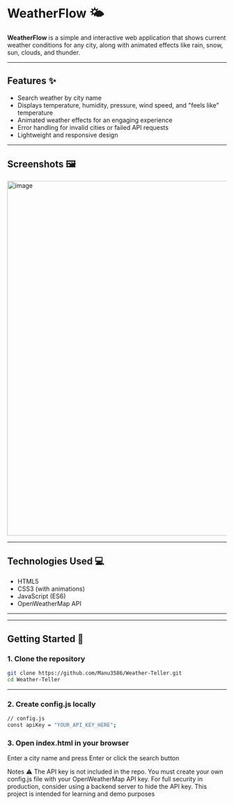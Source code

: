 # WeatherFlow 🌤️

**WeatherFlow** is a simple and interactive web application that shows current weather conditions for any city, along with animated effects like rain, snow, sun, clouds, and thunder.  

---

## Features ✨
- Search weather by city name  
- Displays temperature, humidity, pressure, wind speed, and "feels like" temperature  
- Animated weather effects for an engaging experience  
- Error handling for invalid cities or failed API requests  
- Lightweight and responsive design  

---

## Screenshots 🖼️
<img width="912" height="813" alt="image" src="https://github.com/user-attachments/assets/c8356fac-f0bc-420f-b9db-5942c67e2400" />

---

## Technologies Used 💻
- HTML5  
- CSS3 (with animations)  
- JavaScript (ES6)  
- OpenWeatherMap API  

---

---

## Getting Started 🚀

### 1. Clone the repository
```bash
git clone https://github.com/Manu3586/Weather-Teller.git
cd Weather-Teller
```
---
### 2. Create config.js locally
```bash
// config.js
const apiKey = "YOUR_API_KEY_HERE";
```

### 3. Open index.html in your browser
Enter a city name and press Enter or click the search button

Notes ⚠️
The API key is not included in the repo. You must create your own config.js file with your OpenWeatherMap API key.
For full security in production, consider using a backend server to hide the API key.
This project is intended for learning and demo purposes
